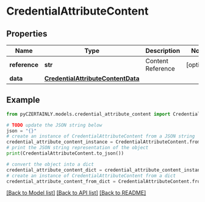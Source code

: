 # CredentialAttributeContent


## Properties

Name | Type | Description | Notes
------------ | ------------- | ------------- | -------------
**reference** | **str** | Content Reference | [optional] 
**data** | [**CredentialAttributeContentData**](CredentialAttributeContentData.md) |  | 

## Example

```python
from pyCZERTAINLY.models.credential_attribute_content import CredentialAttributeContent

# TODO update the JSON string below
json = "{}"
# create an instance of CredentialAttributeContent from a JSON string
credential_attribute_content_instance = CredentialAttributeContent.from_json(json)
# print the JSON string representation of the object
print(CredentialAttributeContent.to_json())

# convert the object into a dict
credential_attribute_content_dict = credential_attribute_content_instance.to_dict()
# create an instance of CredentialAttributeContent from a dict
credential_attribute_content_from_dict = CredentialAttributeContent.from_dict(credential_attribute_content_dict)
```
[[Back to Model list]](../README.md#documentation-for-models) [[Back to API list]](../README.md#documentation-for-api-endpoints) [[Back to README]](../README.md)


